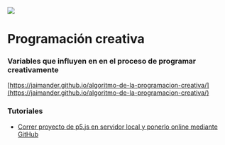 ![](https://github.com/jaimander/nd-programacioncreativa/blob/main/docs/fp-gh-code.png)
# Programación creativa 

### Variables que influyen en en el proceso de programar creativamente
[https://jaimander.github.io/algoritmo-de-la-programacion-creativa/](https://jaimander.github.io/algoritmo-de-la-programacion-creativa/)

### Tutoriales
- [Correr proyecto de p5.js en servidor local y ponerlo online mediante GitHub](https://github.com/jaimander/nd-programacioncreativa/wiki/p5.js-en-servidor-local-y-ponerlo-en-l%C3%ADnea-usando-GitHub)

